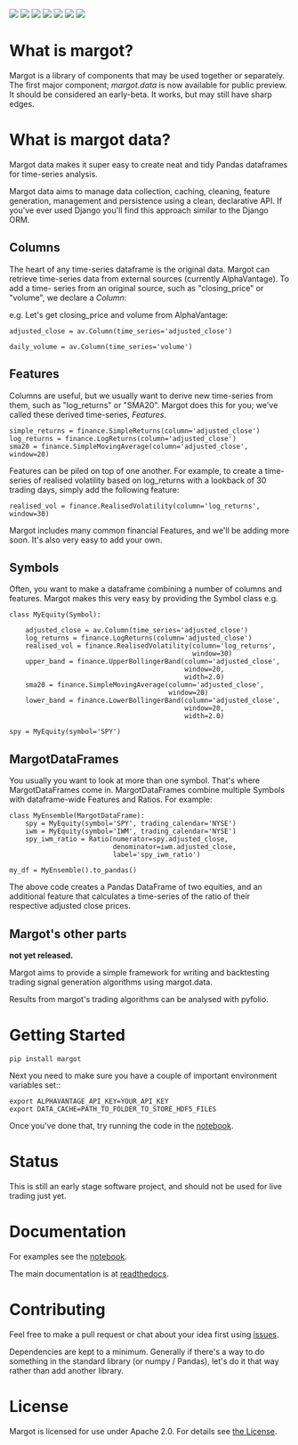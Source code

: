 [![](https://img.shields.io/pypi/v/margot)](https://pypi.org/project/margot/)
![](https://img.shields.io/pypi/pyversions/margot)
![](https://img.shields.io/pypi/wheel/margot)
[![](https://img.shields.io/github/license/pymargot/margot)](https://github.com/pymargot/margot/blob/master/LICENSE)
[![](https://travis-ci.org/pymargot/margot.svg?branch=master)](https://travis-ci.org/github/pymargot/margot)
[![](https://readthedocs.org/projects/margot/badge/?version=latest)](https://margot.readthedocs.io/en/latest/?badge=latest)
[![](https://codecov.io/gh/pymargot/margot/branch/master/graph/badge.svg)](https://codecov.io/gh/pymargot/margot)

# What is margot?
Margot is a library of components that may be used together or separately. The
first major component; *margot.data* is now available for public preview. 
It should be considered an early-beta. It works, but may still have sharp edges.

# What is margot data?
Margot data makes it super easy to create neat and tidy Pandas dataframes for 
time-series analysis.

Margot data aims to manage data collection, caching, cleaning, feature
generation, management and persistence using a clean, declarative API. If you've
ever used Django you'll find this approach similar to the Django ORM.

## Columns
The heart of any time-series dataframe is the original data. Margot can retrieve
time-series data from external sources (currently AlphaVantage). To add a time-
series from an original source, such as "closing_price" or "volume", we declare
a *Column*:

e.g. Let's get closing_price and volume from AlphaVantage:

    adjusted_close = av.Column(time_series='adjusted_close')

    daily_volume = av.Column(time_series='volume')

## Features
Columns are useful, but we usually want to derive new time-series from them,
such as "log_returns" or "SMA20". Margot does this for you; we've called these
derived time-series, *Features*.

    simple_returns = finance.SimpleReturns(column='adjusted_close')
    log_returns = finance.LogReturns(column='adjusted_close')
    sma20 = finance.SimpleMovingAverage(column='adjusted_close', window=20)

Features can be piled on top of one another. For example, to create a
time-series of realised volatility based on log_returns with a lookback of 30
trading days, simply add the following feature:

    realised_vol = finance.RealisedVolatility(column='log_returns', window=30)

Margot includes many common financial Features, and we'll be adding more soon.
It's also very easy to add your own.


## Symbols
Often, you want to make a dataframe combining a number of columns and features.
Margot makes this very easy by providing the Symbol class e.g.

    class MyEquity(Symbol):

        adjusted_close = av.Column(time_series='adjusted_close')
        log_returns = finance.LogReturns(column='adjusted_close')
        realised_vol = finance.RealisedVolatility(column='log_returns', 
                                                  window=30)
        upper_band = finance.UpperBollingerBand(column='adjusted_close', 
                                                window=20, 
                                                width=2.0)
        sma20 = finance.SimpleMovingAverage(column='adjusted_close', 
                                            window=20)
        lower_band = finance.LowerBollingerBand(column='adjusted_close', 
                                                window=20, 
                                                width=2.0)

    spy = MyEquity(symbol='SPY')

## MargotDataFrames
You usually you want to look at more than one symbol. That's where
MargotDataFrames come in. MargotDataFrames combine multiple
Symbols with dataframe-wide Features and Ratios. For example:

    class MyEnsemble(MargotDataFrame):
        spy = MyEquity(symbol='SPY', trading_calendar='NYSE')
        iwm = MyEquity(symbol='IWM', trading_calendar='NYSE')
        spy_iwm_ratio = Ratio(numerator=spy.adjusted_close, 
                              denominator=iwm.adjusted_close,
                              label='spy_iwm_ratio')

    my_df = MyEnsemble().to_pandas() 

The above code creates a Pandas DataFrame of two equities, and an additional
feature that calculates a time-series of the ratio of their respective
adjusted close prices.

## Margot's other parts
**not yet released.**

Margot aims to provide a simple framework for writing and backtesting trading
signal generation algorithms using margot.data.

Results from margot's trading algorithms can be analysed with pyfolio.

# Getting Started

    pip install margot

Next you need to make sure you have a couple of important environment variables
set::

    export ALPHAVANTAGE_API_KEY=YOUR_API_KEY
    export DATA_CACHE=PATH_TO_FOLDER_TO_STORE_HDF5_FILES

Once you've done that, try running the code in the [notebook](notebook.margot.data).

# Status
This is still an early stage software project, and should not be used for live
trading just yet.

# Documentation

For examples see the [notebook](notebook.margot.data).

The main documentation is at [readthedocs](https://margot.readthedocs.io/en/latest/).

# Contributing

Feel free to make a pull request or chat about your idea first using [issues](https://github.com/atkinson/margot/issues).

Dependencies are kept to a minimum. Generally if there's a way to do something
in the standard library (or numpy / Pandas), let's do it that way rather than
add another library. 

# License
Margot is licensed for use under Apache 2.0. For details see [the License](https://github.com/atkinson/margot/blob/master/LICENSE).
